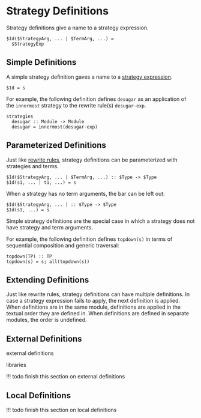 # Strategy Definitions

Strategy definitions give a name to a strategy expression.


```stratego
$Id($StrategyArg, ... | $TermArg, ...) =
  $StrategyExp
```

## Simple Definitions

A simple strategy definition gaves a name to a [strategy expression](sequential.md).

```stratego
$Id = s
```

For example, the following definition defines `desugar` as an application of the `innermost` strategy to the rewrite rule(s) `desugar-exp`.

```stratego
strategies
  desugar :: Module -> Module
  desugar = innermost(desugar-exp)
```

## Parameterized Definitions

Just like [rewrite rules](../rules/rewrite-rules.md), strategy definitions can be parameterized with strategies and terms.

```stratego
$Id($StrategyArg, ... | $TermArg, ...) :: $Type -> $Type
$Id(s1, ... | t1, ...) = s
```

When a strategy has no term arguments, the bar can be left out:

```stratego
$Id($StrategyArg, ... ) :: $Type -> $Type
$Id(s1, ...) = s
```

Simple strategy definitions are the special case in which a strategy does not have strategy and term arguments.

For example, the following definition defines `topdown(s)` in terms of sequential composition and generic traversal:

```stratego
topdown(TP) :: TP
topdown(s) = s; all(topdown(s))
```


## Extending Definitions

Just like rewrite rules, strategy definitions can have multiple definitions.
In case a strategy expression fails to apply, the next definition is applied.
When definitions are in the same module, definitions are applied in the textual order they are defined in.
When definitions are defined in separate modules, the order is undefined.


## External Definitions

external definitions

libraries

!!! todo
    finish this section on external definitions

## Local Definitions

!!! todo
    finish this section on local definitions
